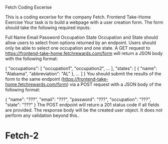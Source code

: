 Fetch Coding Excerise


This is a coding excerise for the company Fetch. Frontend Take-Home Exercise Your task is to build a webpage with a user creation form. The form should take the following required inputs:

Full Name Email Password Occupation State Occupation and State should allow users to select from options returned by an endpoint. Users should only be able to select one occupation and one state. A GET request to https://frontend-take-home.fetchrewards.com/form will return a JSON body with the following format:

{ "occupations": [ "occupation1", "occupation2", ... ], "states": [ { "name": "Alabama", "abbreviation": "AL" }, ... ] } You should submit the results of the form to the same endpoint (https://frontend-take-home.fetchrewards.com/form) via a POST request with a JSON body of the following format:

{ "name": "???", "email": "???", "password": "???", "occupation": "???", "state": "???" } The POST endpoint will return a 201 status code if all fields are provided. The response body will be the created user object. It does not perform any validation beyond this..
# Fetch-2
